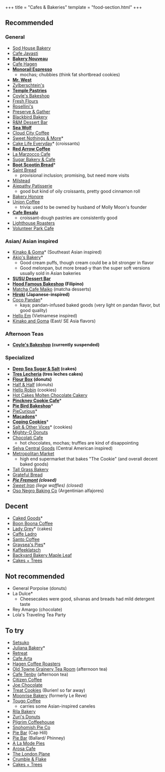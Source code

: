 +++
title = "Cafes & Bakeries"
template = "food-section.html"
+++

## Recommended
### General
- [Sod House Bakery](https://sodhousebakery.square.site/)
- [Cafe Javasti](https://javasti.com/)
- **[Bakery Nouveau](https://bakerynouveau.com/)**
- [Cafe Hagen](https://www.cafehagen.com/)
- **[Monorail Espresso](https://monorailespresso.com/)**
    - mochas; chubbies (think fat shortbread cookies)
- **[Mr. West](https://mrwestcafebar.com/)**
- [Zylberschtein's](https://www.zylberschtein.com/)
- **[Temple Pastries](https://www.templepastries.com/)**
- [Coyle's Bakeshop](https://www.coylesbakeshop.com/)
- [Fresh Flours](https://www.freshfloursseattle.com/)
- [Rosellini's](https://rosellinis.com/)
- [Preserve & Gather](https://www.preserveandgather.com/)
- [Blackbird Bakery](https://blackbirdbakery.com/)
- [R&M Dessert Bar](https://www.rmdessertbar.com/)
- **[Sea Wolf](https://www.seawolfbakers.com/)**
- [Cloud City Coffee](https://www.cloudcitycoffee.com/)
- [Sweet Nothings & More](https://www.sweetnothingsandmore.com/)*
- [Cake Life Everyday](https://www.cakelifeeveryday.com/)* (croissants)
- **[Red Arrow Coffee](https://www.redarrowcoffee.com/)**
- [La Marzocco Cafe](https://lamarzoccousa.com/locations/cafe/)
- [Sugar Bakery & Cafe](https://sugarbakerycafe.com/)
- **[Boot Scootin Bread](https://boot-scootin-bread.square.site/)***
- [Saint Bread](https://www.saintbread.com/)
    - provisional inclusion; promising, but need more visits
- [Milstead](http://milsteadandco.com/)
- [Aiepathy Patisserie](https://www.aeipathypatisserie.com/)
    - good but kind of oily croissants, pretty good cinnamon roll
- [Bakery Honore](https://bakeryhonore.com/)
- [Union Coffee](https://unioncoffeeseattle.com/)
    - trivia: used to be owned by husband of Molly Moon's founder
- **[Cafe Besalu](https://www.cafebesalu.com/)**
    - croissant-dough pastries are consistently good
- [Lighthouse Roasters](https://lighthouseroasters.com/)
- [Volunteer Park Cafe](https://www.volunteerpark.cafe/)


### Asian/ Asian inspired
- [Kinako & Goma](https://www.instagram.com/kinakoandgoma/)* (Southeast Asian inspired)
- [Akio's Bakery](https://www.akiosbakery.com/)*
    - Good cream puffs, though cream could be a bit stronger in flavor
    - Good melonpan, but more bread-y than the super soft versions usually sold in Asian bakeries
- **[SUSU Dessert Bar](https://www.instagram.com/sususeattle)**
- **[Hood Famous Bakeshop](https://www.hoodfamousbakeshop.com/) (Filipino)**
- [Matcha Cafe Maiko](https://www.matchacafe-maiko.com/eng/) (matcha desserts)
- **[Hiroki](https://www.instagram.com/hirokidesserts) (Japanese-inspired)**
- [Coco Pandan](https://cocopandansea.cococart.co/)*
    - kaya; pandan-infused baked goods (very light on pandan flavor, but good quality)
- [Hello Em](https://www.instagram.com/hello.em_coffee/?hl=en) (Vietnamese inspired)
- [Kinako and Goma](https://www.instagram.com/kinakoandgoma/?hl=en) (East/ SE Asia flavors)

### Afternoon Teas
- **[Coyle's Bakeshop](https://www.coylesbakeshop.com/) (currently suspended)**

### Specialized
- **[Deep Sea Sugar & Salt](https://deepseasugar.square.site/) (cakes)**
- **[Tres Lecheria](https://www.treslecheria.com/) (tres leches cakes)**
- **[Flour Box](https://www.theflourboxseattle.com/) (donuts)**
- [Half & Half](https://www.halfandhalfdoughnuts.com/) (donuts)
- [Hello Robin](https://www.hellorobincookies.com/) (cookies)
- [Hot Cakes Molten Chocolate Cakery](https://getyourhotcakes.com/)
- **[Pinckney Cookie Cafe](https://lovethesecookies.com/)***
- **[Pie Bird Bakeshop](https://www.piebirdbakeshop.com/)***
- [PieCurious](https://www.instagram.com/piecurious.seattle/)*
- **[Macadons](https://macadons.com)***
- **[Coping Cookies](https://copingcookies.com/)***
- [Salt & Other Vices](https://saltandothervices.com/)* (cookies)
- [Mighty-O Donuts](https://www.mightyo.com/)
- [Chocolati Cafe](https://chocolati.com/)
    - hot chocolates, mochas; truffles are kind of disappointing
- [Selva Central Goods](https://www.selvacentralgoods.com/) (Central American inspired)
- [Metropolitan Market](https://metropolitan-market.com/)
    - high end supermarket that bakes "The Cookie" (and overall decent baked goods)
- [Tall Grass Bakery](https://www.tallgrassbakery.com/)
- [Grateful Bread](https://gratefulbreadbaking.com/)
- _**[Pie Fremont](https://www.yelp.com/biz/pie-seattle) (closed)**_
- _[Sweet Iron](https://sweetironwaffles.com/) (liege waffles) (closed)_
- [Oso Negro Baking Co](https://www.osonegrobakingco.com/) (Argentinian alfajores)

## Decent
- [Caked Goods](https://www.cakedgoods.com/)*
- [Boon Boona Coffee](https://www.boonboonacoffee.com/)
- [Lady Grey](https://www.ladygreyseattle.com/)* (cakes)
- [Caffe Ladro](https://www.caffeladro.com/)
- [Santo Coffee](https://www.santocoffee.co/)
- [Graysea's Pies](https://grayseaspies.squarespace.com/)*
- [Kaffeeklatsch](https://www.facebook.com/KaffeeklatschSeattle/)
- [Backyard Bakery Maple Leaf](https://seattlebackyardbakery.com/)
- [Cakes + Trees](https://www.cakesandtrees.com/)

## Not recommended
- General Porpoise (donuts)
- La Dulce*
    - Cheesecakes were good, silvanas and breads had mild detergent taste
- Rey Amargo (chocolate)
- Lola's Traveling Tea Party

## To try
- [Setsuko](https://setsukopastry.com/)
- [Juliana Bakery](https://julianabakery.com/)*
- [Retreat](https://retreat-greenlake.com/)
- [Cafe Arta](https://www.cafearta.com/)
- [Hagen Coffee Roasters](https://www.hagencoffeeroasters.com/)
- [Old Towne Grainery Tea Room](https://oldtowngrainerytearoom.com/) (afternoon tea)
- [Cafe Tenby](https://www.cafetenby.com/high-tea) (afternoon tea)
- [Citizen Coffee](https://www.citizencoffee.com/)
- [Joe Chocolate](https://joechocolateco.com/pages/joecafe)
- [Treat Cookies](https://www.treatcookies.com/) (Burien! so far away)
- [Moonrise Bakery](https://www.moonrise-bakery.com/) (formerly Le Reve)
- [Tougo Coffee](https://www.tougocoffee.com/)
    - carries some Asian-inspired caneles
- [Rila Bakery](https://www.facebook.com/rilacake/)
- [Zuri's Donuts](https://www.facebook.com/zurisdonutz/)
- [Pligrim Coffeehouse](https://pilgrimcoffeehouse.com/)
- [Snohomish Pie Co](https://snohomishpieco.com/)
- [Pie Bar](https://thegenuinepiebar.com/) (Cap Hill)
- [Pie Bar](https://www.piebar.com/) (Ballard/ Phinney)
- [A La Mode Pies](https://www.alamodeseattle.com/)
- [Arosa Cafe](https://www.arosacafe.com/)
- [The London Plane](https://www.thelondonplaneseattle.com/)
- [Crumble & Flake](https://crumbleandflake.com/)
- [Cakes + Trees](https://www.cakesandtrees.com/)